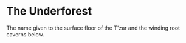 The Underforest
=======
The name given to the surface floor of the T'zar and the winding root caverns below.